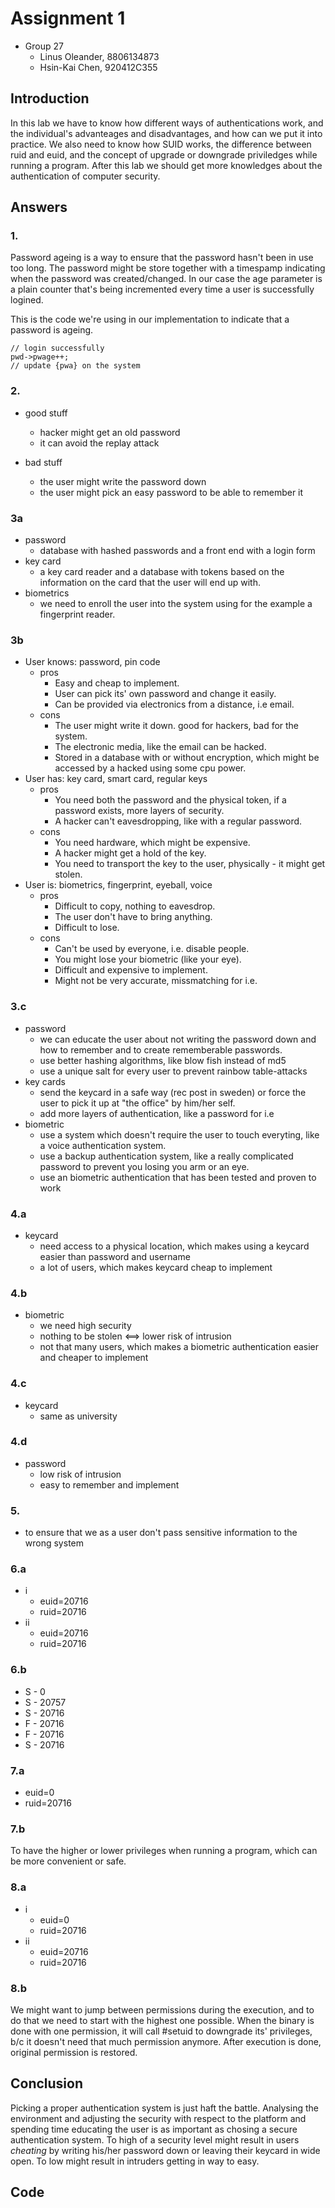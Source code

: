 # Assignment 1

- Group 27
  - Linus Oleander, 8806134873
  - Hsin-Kai Chen, 920412C355

## Introduction

In this lab we have to know how different ways of authentications work, and the individual's advanteages and disadvantages, and how can we put it into practice. We also need to know how SUID works, the difference between ruid and euid, and the concept of upgrade or downgrade priviledges while running a program. After this lab we should get more knowledges about the authentication of computer security.

## Answers

### 1.

Password ageing is a way to ensure that the password hasn't been in use too long. The password might be store together with a timespamp indicating when the password was created/changed. In our case the age parameter is a plain counter that's being incremented every time a user is successfully logined.

This is the code we're using in our implementation to indicate that a password is ageing.

```
// login successfully
pwd->pwage++;
// update {pwa} on the system
```

### 2.

- good stuff
  - hacker might get an old password
  - it can avoid the replay attack

- bad stuff
  - the user might write the password down
  - the user might pick an easy password to be able to remember it

### 3a

- password
  - database with hashed passwords and a front end with a login form
- key card
  - a key card reader and a database with tokens based on the information on the card that the user will end up with.
- biometrics
  - we need to enroll the user into the system using for the example a fingerprint reader.

### 3b

- User knows: password, pin code
  - pros
    - Easy and cheap to implement.
    - User can pick its' own password and change it easily.
    - Can be provided via electronics from a distance, i.e email.
  - cons
    - The user might write it down. good for hackers, bad for the system.
    - The electronic media, like the email can be hacked.
    - Stored in a database with or without encryption, which might be accessed by a hacked using some cpu power.
- User has: key card, smart card, regular keys
  - pros
    - You need both the password and the physical token, if a password exists, more layers of security.
    - A hacker can't eavesdropping, like with a regular password.
  - cons
    - You need hardware, which might be expensive.
    - A hacker might get a hold of the key.
    - You need to transport the key to the user, physically - it might get stolen.
- User is: biometrics, fingerprint, eyeball, voice
  - pros
    - Difficult to copy, nothing to eavesdrop.
    - The user don't have to bring anything.
    - Difficult to lose.
  - cons
    - Can't be used by everyone, i.e. disable people.
    - You might lose your biometric (like your eye).
    - Difficult and expensive to implement.
    - Might not be very accurate, missmatching for i.e.

### 3.c

- password
  - we can educate the user about not writing the password down and how to remember and to create rememberable passwords.
  - use better hashing algorithms, like blow fish instead of md5
  - use a unique salt for every user to prevent rainbow table-attacks
- key cards
  - send the keycard in a safe way (rec post in sweden) or force the user to pick it up at "the office" by him/her self.
  - add more layers of authentication, like a password for i.e
- biometric
  - use a system which doesn't require the user to touch everyting, like a voice authentication system.
  - use a backup authentication system, like a really complicated password to prevent you losing you arm or an eye.
  - use an biometric authentication that has been tested and proven to work

### 4.a

- keycard
  - need access to a physical location, which makes using a keycard easier than password and username
  - a lot of users, which makes keycard cheap to implement

### 4.b

- biometric
  - we need high security
  - nothing to be stolen <==> lower risk of intrusion
  - not that many users, which makes a biometric authentication easier and cheaper to implement

### 4.c

- keycard
  - same as university

### 4.d

- password
  - low risk of intrusion
  - easy to remember and implement

### 5.

- to ensure that we as a user don't pass sensitive information to the wrong system

### 6.a

- i
  - euid=20716
  - ruid=20716
- ii
  - euid=20716
  - ruid=20716

### 6.b

- S - 0
- S - 20757
- S - 20716
- F - 20716
- F - 20716
- S - 20716

### 7.a

- euid=0
- ruid=20716

### 7.b

To have the higher or lower privileges when running a program, which can be more convenient or safe.

### 8.a

- i
  - euid=0
  - ruid=20716
- ii
  - euid=20716
  - ruid=20716

### 8.b

We might want to jump between permissions during the execution, and to do that we need to start with the highest one possible. When the binary is done with one permission, it will call #setuid to downgrade its' privileges, b/c it doesn't need that much permission anymore. After execution is done, original permission is restored.

## Conclusion

Picking a proper authentication system is just haft the battle. Analysing the environment and adjusting the security with respect to the platform and spending time educating the user is as important as chosing a secure authentication system. To high of a security level might result in users *cheating* by writing his/her password down or leaving their keycard in wide open. To low might result in intruders getting in way to easy.

## Code
